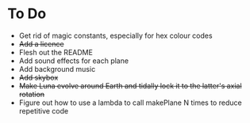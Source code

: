 # To Do

* Get rid of magic constants, especially for hex colour codes
* ~~Add a licence~~
* Flesh out the README
* Add sound effects for each plane
* Add background music
* ~~Add skybox~~
* ~~Make Luna evolve around Earth and tidally lock it to the latter's axial rotation~~
* Figure out how to use a lambda to call makePlane N times to reduce repetitive code
